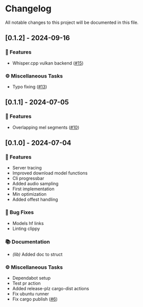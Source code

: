 # Changelog

All notable changes to this project will be documented in this file.

## [0.1.2] - 2024-09-16

### 🚀 Features

- Whisper.cpp vulkan backend ([#15](https://github.com/newfla/simple-whisper/pull/15))

### ⚙️ Miscellaneous Tasks

- Typo fixing ([#13](https://github.com/newfla/simple-whisper/pull/13))

<!-- generated by git-cliff -->
## [0.1.1] - 2024-07-05

### 🚀 Features

- Overlapping mel segments ([#10](https://github.com/newfla/simple-whisper/pull/10))

<!-- generated by git-cliff -->
## [0.1.0] - 2024-07-04

### 🚀 Features

- Server tracing
- Improved download model functions
- Cli progressbar
- Added audio sampling
- First implementation
- Min optimization
- Added offest handling

### 🐛 Bug Fixes

- Models hf links
- Linting clippy

### 📚 Documentation

- *(lib)* Added doc to struct

### ⚙️ Miscellaneous Tasks

- Dependabot setup
- Test pr action
- Added release-plz cargo-dist actions
- Fix ubuntu runner
- Fix cargo publish ([#6](https://github.com/newfla/simple-whisper/pull/6))

<!-- generated by git-cliff -->
